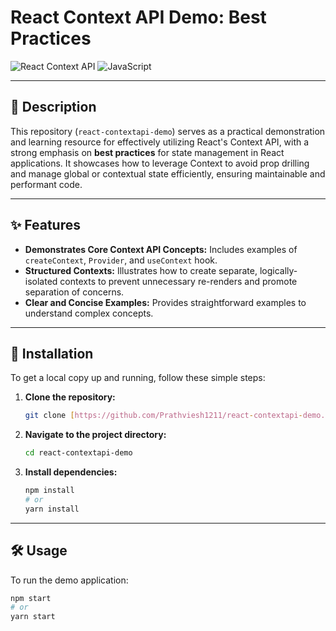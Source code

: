 # React Context API Demo: Best Practices

![React Context API](https://img.shields.io/badge/React-Context%20API-61DAFB?style=for-the-badge&logo=react&logoColor=white)
![JavaScript](https://img.shields.io/badge/JavaScript-ES6+-F7DF1E?style=for-the-badge&logo=javascript&logoColor=black)

---

## 📝 Description

This repository (`react-contextapi-demo`) serves as a practical demonstration and learning resource for effectively utilizing React's Context API, with a strong emphasis on **best practices** for state management in React applications. It showcases how to leverage Context to avoid prop drilling and manage global or contextual state efficiently, ensuring maintainable and performant code.

---

## ✨ Features

* **Demonstrates Core Context API Concepts:** Includes examples of `createContext`, `Provider`, and `useContext` hook.
* **Structured Contexts:** Illustrates how to create separate, logically-isolated contexts to prevent unnecessary re-renders and promote separation of concerns.
* **Clear and Concise Examples:** Provides straightforward examples to understand complex concepts.

---

## 🚀 Installation

To get a local copy up and running, follow these simple steps:

1.  **Clone the repository:**
    ```bash
    git clone [https://github.com/Prathviesh1211/react-contextapi-demo.git](https://github.com/Prathviesh1211/react-contextapi-demo.git)
    ```
2.  **Navigate to the project directory:**
    ```bash
    cd react-contextapi-demo
    ```
3.  **Install dependencies:**
    ```bash
    npm install
    # or
    yarn install
    ```

---

## 🛠️ Usage

To run the demo application:

```bash
npm start
# or
yarn start
